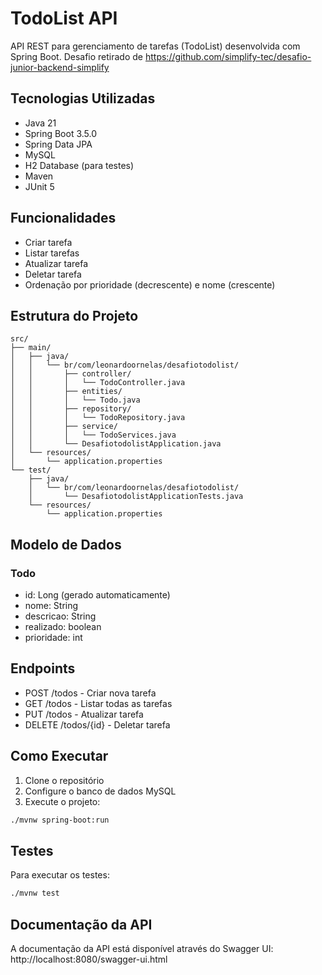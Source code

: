 # TodoList API

API REST para gerenciamento de tarefas (TodoList) desenvolvida com Spring Boot.
Desafio retirado de https://github.com/simplify-tec/desafio-junior-backend-simplify

## Tecnologias Utilizadas

- Java 21
- Spring Boot 3.5.0
- Spring Data JPA
- MySQL
- H2 Database (para testes)
- Maven
- JUnit 5

## Funcionalidades

- Criar tarefa
- Listar tarefas
- Atualizar tarefa
- Deletar tarefa
- Ordenação por prioridade (decrescente) e nome (crescente)

## Estrutura do Projeto

```
src/
├── main/
│   ├── java/
│   │   └── br/com/leonardoornelas/desafiotodolist/
│   │       ├── controller/
│   │       │   └── TodoController.java
│   │       ├── entities/
│   │       │   └── Todo.java
│   │       ├── repository/
│   │       │   └── TodoRepository.java
│   │       ├── service/
│   │       │   └── TodoServices.java
│   │       └── DesafiotodolistApplication.java
│   └── resources/
│       └── application.properties
└── test/
    ├── java/
    │   └── br/com/leonardoornelas/desafiotodolist/
    │       └── DesafiotodolistApplicationTests.java
    └── resources/
        └── application.properties
```

## Modelo de Dados

### Todo
- id: Long (gerado automaticamente)
- nome: String
- descricao: String
- realizado: boolean
- prioridade: int

## Endpoints

- POST /todos - Criar nova tarefa
- GET /todos - Listar todas as tarefas
- PUT /todos - Atualizar tarefa
- DELETE /todos/{id} - Deletar tarefa


## Como Executar

1. Clone o repositório
2. Configure o banco de dados MySQL
3. Execute o projeto:
```bash
./mvnw spring-boot:run
```

## Testes

Para executar os testes:
```bash
./mvnw test
```

## Documentação da API

A documentação da API está disponível através do Swagger UI:
http://localhost:8080/swagger-ui.html 
